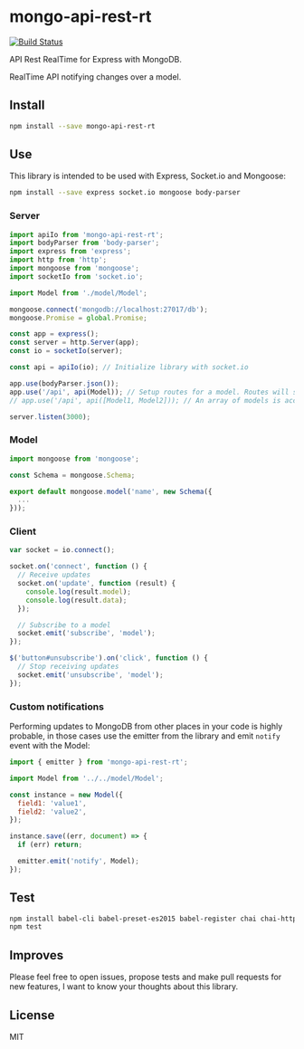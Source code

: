 # mongo-api-rest-rt

[![Build Status](https://travis-ci.org/chesstrian/mongo-api-rest-rt.svg?branch=master)](https://travis-ci.org/chesstrian/mongo-api-rest-rt)

API Rest RealTime for Express with MongoDB.

RealTime API notifying changes over a model. 

## Install

```bash
npm install --save mongo-api-rest-rt
```

## Use

This library is intended to be used with Express, Socket.io and Mongoose:

```bash
npm install --save express socket.io mongoose body-parser
```

### Server

```js
import apiIo from 'mongo-api-rest-rt';
import bodyParser from 'body-parser';
import express from 'express';
import http from 'http';
import mongoose from 'mongoose';
import socketIo from 'socket.io';

import Model from './model/Model';

mongoose.connect('mongodb://localhost:27017/db');
mongoose.Promise = global.Promise;

const app = express();
const server = http.Server(app);
const io = socketIo(server);

const api = apiIo(io); // Initialize library with socket.io

app.use(bodyParser.json());
app.use('/api', api(Model)); // Setup routes for a model. Routes will start with /api/model
// app.use('/api', api([Model1, Model2])); // An array of models is accepted.

server.listen(3000);

```

### Model
```js
import mongoose from 'mongoose';

const Schema = mongoose.Schema;

export default mongoose.model('name', new Schema({
  ...
}));

```

### Client

```js
var socket = io.connect();

socket.on('connect', function () {
  // Receive updates
  socket.on('update', function (result) {
    console.log(result.model);
    console.log(result.data);
  });

  // Subscribe to a model
  socket.emit('subscribe', 'model');
});

$('button#unsubscribe').on('click', function () {
  // Stop receiving updates
  socket.emit('unsubscribe', 'model');
});

```

### Custom notifications

Performing updates to MongoDB from other places in your code is highly probable, in those cases use the emitter from the library and emit `notify` event with the Model:

```js
import { emitter } from 'mongo-api-rest-rt';

import Model from '../../model/Model';

const instance = new Model({
  field1: 'value1',
  field2: 'value2',
});

instance.save((err, document) => {
  if (err) return;

  emitter.emit('notify', Model);
});
```

## Test

```bash
npm install babel-cli babel-preset-es2015 babel-register chai chai-http mocha socket.io-client
npm test
```

## Improves

Please feel free to open issues, propose tests and make pull requests for new features, I want to know your thoughts about this library.

## License

MIT
